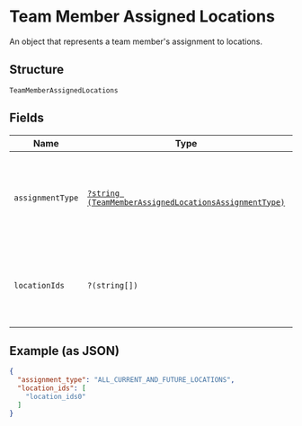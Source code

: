 
# Team Member Assigned Locations

An object that represents a team member's assignment to locations.

## Structure

`TeamMemberAssignedLocations`

## Fields

| Name | Type | Tags | Description | Getter | Setter |
|  --- | --- | --- | --- | --- | --- |
| `assignmentType` | [`?string (TeamMemberAssignedLocationsAssignmentType)`](../../doc/models/team-member-assigned-locations-assignment-type.md) | Optional | Enumerates the possible assignment types that the team member can have. | getAssignmentType(): ?string | setAssignmentType(?string assignmentType): void |
| `locationIds` | `?(string[])` | Optional | The explicit locations that the team member is assigned to. | getLocationIds(): ?array | setLocationIds(?array locationIds): void |

## Example (as JSON)

```json
{
  "assignment_type": "ALL_CURRENT_AND_FUTURE_LOCATIONS",
  "location_ids": [
    "location_ids0"
  ]
}
```

